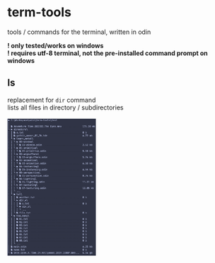 # term-tools

tools / commands for the terminal, written in odin <br>

__! only tested/works on windows__ <br>
__! requires utf-8 terminal, not the pre-installed command prompt on windows__ <br>

## ls
replacement for `dir` command <br>
lists all files in directory / subdirectories <br>
<br>
<img src="https://github.com/phil-stein/term-tools/blob/main/files/ls_03.PNG" alt="logo" width="200">


